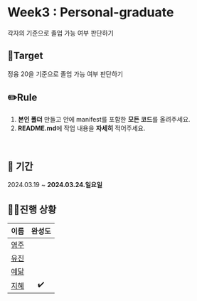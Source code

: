 # Week3 : Personal-graduate
각자의 기준으로 졸업 가능 여부 판단하기

## 🎯Target
정융 20을 기준으로 졸업 가능 여부 판단하기

## ✏️Rule
1. **본인 폴더** 만들고 안에 manifest를 포함한 **모든 코드**를 올려주세요.
2. **README.md**에 작업 내용을 **자세히** 적어주세요.
<br>

## 📅 기간 
 2024.03.19 ~ **2024.03.24.일요일**

## 🏃‍♀️진행 상황
|                  이름                |  완성도  |
| :----------------------------------: |  :------:|
| [영주](https://github.com/oz115)     |         |
| [유진](https://github.com/g0yujin)   |         |
| [예닮](https://github.com/yedamhy)   |         |
| [지혜](https://github.com/Jihye511)  |    ✔️     |

<br> <br>
